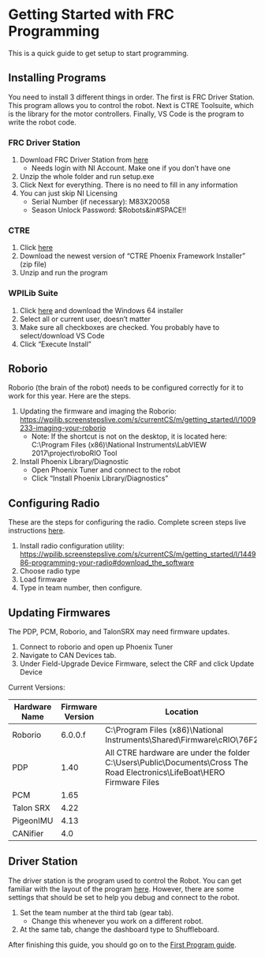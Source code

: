 # Getting Started with FRC Programming

This is a quick guide to get setup to start programming. 

## Installing Programs

You need to install 3 different things in order. The first is FRC Driver Station. This program allows you to control the robot. Next is CTRE Toolsuite, which is the library for the motor controllers. Finally, VS Code is the program to write the robot code.

### FRC Driver Station

1. Download FRC Driver Station from [here](http://www.ni.com/download/first-robotics-software-2017/7904/en/)
    - Needs login with NI Account. Make one if you don’t have one 
2. Unzip the whole folder and run setup.exe
3. Click Next for everything. There is no need to fill in any information
4. You can just skip NI Licensing
    - Serial Number (if necessary): M83X20058
    - Season Unlock Password: $Robots&in#SPACE!!

### CTRE

1. Click [here](https://github.com/CrossTheRoadElec/Phoenix-Releases/releases)
2. Download the newest version of “CTRE Phoenix Framework Installer” (zip file) 
3. Unzip and run the program

### WPILib Suite

1. Click [here](https://github.com/wpilibsuite/allwpilib/releases) and download the Windows 64 installer
2. Select all or current user, doesn’t matter
3. Make sure all checkboxes are checked. You probably have to select/download VS Code
4. Click “Execute Install” 

## Roborio

Roborio (the brain of the robot) needs to be configured correctly for it to work for this year. Here are the steps.

1. Updating the firmware and imaging the Roborio: https://wpilib.screenstepslive.com/s/currentCS/m/getting_started/l/1009233-imaging-your-roborio 
    - Note: If the shortcut is not on the desktop, it is located here: 
    C:\Program Files (x86)\National Instruments\LabVIEW 2017\project\roboRIO Tool
2. Install Phoenix Library/Diagnostic
    - Open Phoenix Tuner and connect to the robot
    - Click “Install Phoenix Library/Diagnostics”

## Configuring Radio

These are the steps for configuring the radio. Complete screen steps live instructions [here](https://wpilib.screenstepslive.com/s/4485/m/13503/l/144986-programming-your-radio-for-home-use).

1. Install radio configuration utility:
https://wpilib.screenstepslive.com/s/currentCS/m/getting_started/l/144986-programming-your-radio#download_the_software 
2. Choose radio type
3. Load firmware
4. Type in team number, then configure.

## Updating Firmwares

The PDP, PCM, Roborio, and TalonSRX may need firmware updates.

1. Connect to roborio and open up Phoenix Tuner
2. Navigate to CAN Devices tab.
3. Under Field-Upgrade Device Firmware, select the CRF and click Update Device

Current Versions:

| Hardware Name | Firmware Version | Location |
|---------------|------------------|----------|
| Roborio | 6.0.0.f | C:\Program Files (x86)\National Instruments\Shared\Firmware\cRIO\76F2 |
| PDP | 1.40 | All CTRE hardware are under the folder C:\Users\Public\Documents\Cross The Road Electronics\LifeBoat\HERO Firmware Files |
| PCM | 1.65 |  |
| Talon SRX | 4.22 |  |
| PigeonIMU | 4.13 |  |
| CANifier | 4.0 |  |

## Driver Station

The driver station is the program used to control the Robot. You can get familiar with the layout of the program [here](https://wpilib.screenstepslive.com/s/currentCS/m/getting_started/l/599677-frc-driver-station-powered-by-ni-labview). However, there are some settings that should be set to help you debug and connect to the robot.

1. Set the team number at the third tab (gear tab).
    - Change this whenever you work on a different robot.
2. At the same tab, change the dashboard type to Shuffleboard.

After finishing this guide, you should go on to the [First Program guide](First_Program.md).
